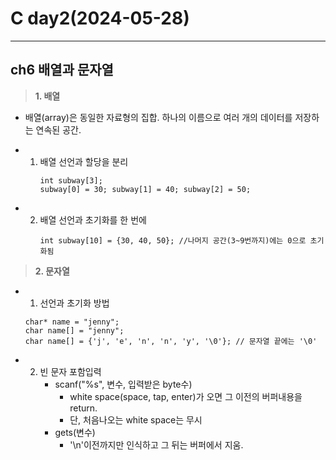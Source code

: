 # C day2(2024-05-28)
---
## ch6 배열과 문자열

> **1. 배열**    
   * 배열(array)은 동일한 자료형의 집합. 하나의 이름으로 여러 개의 데이터를 저장하는 연속된 공간.   
   * 1. 배열 선언과 할당을 분리
        ```    
        int subway[3];
        subway[0] = 30; subway[1] = 40; subway[2] = 50;
        ```
   
   * 2. 배열 선언과 초기화를 한 번에    
        ```    
        int subway[10] = {30, 40, 50}; //나머지 공간(3~9번까지)에는 0으로 초기화됨
        ```
    

> **2. 문자열**    
   * 1. 선언과 초기화 방법
     ```
     char* name = "jenny";
     char name[] = "jenny";
     char name[] = {'j', 'e', 'n', 'n', 'y', '\0'}; // 문자열 끝에는 '\0'
     ```
   * 2. 빈 문자 포함입력
        * scanf("%s", 변수, 입력받은 byte수)
          * white space(space, tap, enter)가 오면 그 이전의 버퍼내용을 return.
          *  단, 처음나오는 white space는 무시
        * gets(변수)
          * '\n'이전까지만 인식하고 그 뒤는 버퍼에서 지움. 

